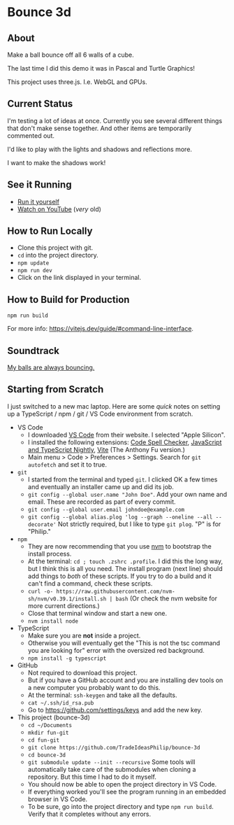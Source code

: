 # Bounce 3d
## About
Make a ball bounce off all 6 walls of a cube.

The last time I did this demo it was in Pascal and Turtle Graphics!

This project uses three.js.
I.e. WebGL and GPUs.

## Current Status
I'm testing a lot of ideas at once.
Currently you see several different things that don't make sense together.
And other items are temporarily commented out.

I'd like to play with the lights and shadows and reflections more.

I want to make the shadows work!

## See it Running
* [Run it yourself](https://tradeideasphilip.github.io/bounce-3d/)
* [Watch on YouTube](https://youtu.be/OEnWbJ4_FKY) (_very_ old)

## How to Run Locally
* Clone this project with git.
* `cd` into the project directory.
* `npm update`
* `npm run dev`
* Click on the link displayed in your terminal.
## How to Build for Production
`npm run build`

For more info:  https://vitejs.dev/guide/#command-line-interface.

## Soundtrack
[My balls are always bouncing.](https://www.youtube.com/watch?v=xPlqLHcphyw)

## Starting from Scratch
I just switched to a new mac laptop.
Here are some _quick_ notes on setting up a TypeScript / npm / git / VS Code environment from scratch.

* VS Code
  * I downloaded [VS Code](https://code.visualstudio.com/download) from their website.  I selected "Apple Silicon".
  * I installed the following extensions: [Code Spell Checker](https://marketplace.visualstudio.com/items?itemName=streetsidesoftware.code-spell-checker), [JavaScript and TypeScript Nightly](https://marketplace.visualstudio.com/items?itemName=ms-vscode.vscode-typescript-next), [Vite](https://marketplace.visualstudio.com/items?itemName=antfu.vite) (The Anthony Fu version.)
  * Main menu > Code > Preferences > Settings.  Search for `git autofetch` and set it to true.
* `git`
  * I started from the terminal and typed `git`.  I clicked OK a few times and eventually an installer came up and did its job.
  * `git config --global user.name "John Doe"`. Add your own name and email.  These are recorded as part of every commit.
  * `git config --global user.email johndoe@example.com`
  * `git config --global alias.plog 'log --graph --oneline --all --decorate'` Not strictly required, but I like to type `git plog`.  "P" is for "Philip."
* `npm`
  * They are now recommending that you use [nvm](https://github.com/nvm-sh/nvm#installing-and-updating) to bootstrap the install process.
  * At the terminal: `cd ; touch .zshrc .profile`. I did this the long way, but I think this is all you need. The install program (next line) should add things to _both_ of these scripts.  If you try to do a build and it can't find a command, check these scripts.
  * `curl -o- https://raw.githubusercontent.com/nvm-sh/nvm/v0.39.1/install.sh | bash` (Or check the nvm website for more current directions.)
  * Close that terminal window and start a new one.
  * `nvm install node`
* TypeScript
  * Make sure you are __not__ inside a project.  
  * Otherwise you will eventually get the "This is not the tsc command you are looking for" error with the oversized red background.
  * `npm install -g typescript`
* GitHub
  * Not required to download this project.
  * But if you have a GitHub account and you are installing dev tools on a new computer you probably want to do this.
  * At the terminal:  `ssh-keygen` and take all the defaults.
  * `cat ~/.ssh/id_rsa.pub`
  * Go to https://github.com/settings/keys and add the new key.
* This project (bounce-3d)
  * `cd ~/Documents`
  * `mkdir fun-git`
  * `cd fun-git`
  * `git clone https://github.com/TradeIdeasPhilip/bounce-3d`
  * `cd bounce-3d`
  * `git submodule update --init --recursive` Some tools will automatically take care of the submodules when cloning a repository.  But this time I had to do it myself.
  * You should now be able to open the project directory in VS Code.
  * If everything worked you'll see the program running in an embedded browser in VS Code.
  * To be sure, go into the project directory and type `npm run build`.  Verify that it completes without any errors.
